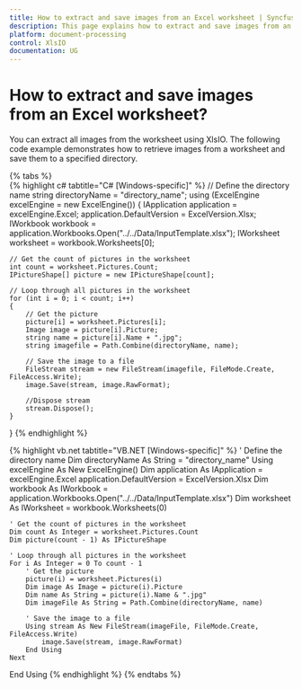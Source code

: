 ```yaml
---
title: How to extract and save images from an Excel worksheet | Syncfusion
description: This page explains how to extract and save images from an Excel worksheet using Syncfusion .NET Excel library (XlsIO).
platform: document-processing
control: XlsIO
documentation: UG
---
```


# How to extract and save images from an Excel worksheet?

You can extract all images from the worksheet using XlsIO. The following code example demonstrates how to retrieve images from a worksheet and save them to a specified directory.

{% tabs %}  
{% highlight c# tabtitle="C# [Windows-specific]" %}
// Define the directory name
string directoryName = "directory_name";
using (ExcelEngine excelEngine = new ExcelEngine())
{
    IApplication application = excelEngine.Excel;
    application.DefaultVersion = ExcelVersion.Xlsx;
    IWorkbook workbook = application.Workbooks.Open("../../Data/InputTemplate.xlsx");
    IWorksheet worksheet = workbook.Worksheets[0];

    // Get the count of pictures in the worksheet
    int count = worksheet.Pictures.Count;
    IPictureShape[] picture = new IPictureShape[count];

    // Loop through all pictures in the worksheet
    for (int i = 0; i < count; i++)
    {
        // Get the picture
        picture[i] = worksheet.Pictures[i];
        Image image = picture[i].Picture;
        string name = picture[i].Name + ".jpg";
        string imagefile = Path.Combine(directoryName, name);

        // Save the image to a file
        FileStream stream = new FileStream(imagefile, FileMode.Create, FileAccess.Write);
        image.Save(stream, image.RawFormat);

        //Dispose stream
        stream.Dispose();
    }
}
{% endhighlight %}

{% highlight vb.net tabtitle="VB.NET [Windows-specific]" %}
' Define the directory name
Dim directoryName As String = "directory_name"
Using excelEngine As New ExcelEngine()
    Dim application As IApplication = excelEngine.Excel
    application.DefaultVersion = ExcelVersion.Xlsx
    Dim workbook As IWorkbook = application.Workbooks.Open("../../Data/InputTemplate.xlsx")
    Dim worksheet As IWorksheet = workbook.Worksheets(0)

    ' Get the count of pictures in the worksheet
    Dim count As Integer = worksheet.Pictures.Count
    Dim picture(count - 1) As IPictureShape

    ' Loop through all pictures in the worksheet
    For i As Integer = 0 To count - 1
        ' Get the picture
        picture(i) = worksheet.Pictures(i)
        Dim image As Image = picture(i).Picture
        Dim name As String = picture(i).Name & ".jpg"
        Dim imageFile As String = Path.Combine(directoryName, name)

        ' Save the image to a file
        Using stream As New FileStream(imageFile, FileMode.Create, FileAccess.Write)
            image.Save(stream, image.RawFormat)
        End Using
    Next
End Using
{% endhighlight %}
{% endtabs %}